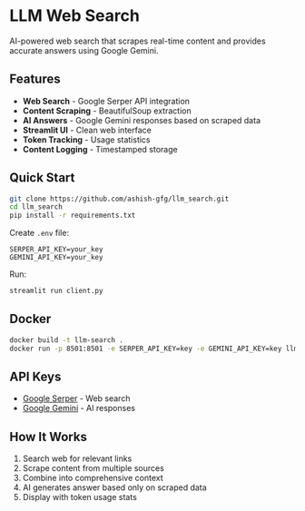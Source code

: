 # LLM Web Search

AI-powered web search that scrapes real-time content and provides accurate answers using Google Gemini.

## Features

- **Web Search** - Google Serper API integration
- **Content Scraping** - BeautifulSoup extraction
- **AI Answers** - Google Gemini responses based on scraped data
- **Streamlit UI** - Clean web interface
- **Token Tracking** - Usage statistics
- **Content Logging** - Timestamped storage

## Quick Start

```bash
git clone https://github.com/ashish-gfg/llm_search.git
cd llm_search
pip install -r requirements.txt
```

Create `.env` file:
```env
SERPER_API_KEY=your_key
GEMINI_API_KEY=your_key
```

Run:
```bash
streamlit run client.py
```

## Docker

```bash
docker build -t llm-search .
docker run -p 8501:8501 -e SERPER_API_KEY=key -e GEMINI_API_KEY=key llm-search
```

## API Keys

- [Google Serper](https://serper.dev) - Web search
- [Google Gemini](https://makersuite.google.com/app/apikey) - AI responses

## How It Works

1. Search web for relevant links
2. Scrape content from multiple sources  
3. Combine into comprehensive context
4. AI generates answer based only on scraped data
5. Display with token usage stats
